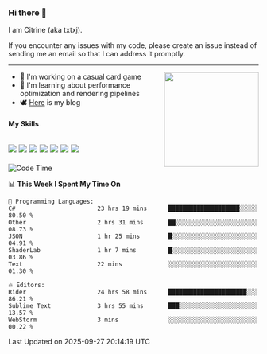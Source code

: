 ### Hi there 👋

I am Citrine (aka txtxj).

If you encounter any issues with my code, please create an issue instead of sending me an email so that I can address it promptly.

---

<img align="right" height="190" src="http://github-profile-summary-cards.vercel.app/api/cards/stats?username=txtxj&theme=vue">

- 🌱 I'm working on a casual card game
- 📖 I'm learning about performance optimization and rendering pipelines
- 🕊️ [Here](https://txtxj.top) is my blog

#### My Skills

![](https://img.shields.io/badge/Unity-000000?logo=unity&logoColor=fff)
![](https://img.shields.io/badge/C%23-239120?logo=csharp&logoColor=fff)
![](https://img.shields.io/badge/Python-3e74a2?logo=python&logoColor=fff)
![](https://img.shields.io/badge/C++-65318e?logo=cplusplus&logoColor=fff)
![](https://img.shields.io/badge/Vue-4FC08D?logo=vuedotjs&logoColor=fff)
![](https://img.shields.io/badge/Blender-f5792a?logo=blender&logoColor=fff)
![](https://img.shields.io/badge/MS%20SQL-cc2927?logo=microsoftsqlserver&logoColor=fff)
---

<!--START_SECTION:waka-->
![Code Time](http://img.shields.io/badge/Code%20Time-3%2C420%20hrs%2056%20mins-blue)

📊 **This Week I Spent My Time On** 

```text
💬 Programming Languages: 
C#                       23 hrs 19 mins      ████████████████████░░░░░   80.50 % 
Other                    2 hrs 31 mins       ██░░░░░░░░░░░░░░░░░░░░░░░   08.73 % 
JSON                     1 hr 25 mins        █░░░░░░░░░░░░░░░░░░░░░░░░   04.91 % 
ShaderLab                1 hr 7 mins         █░░░░░░░░░░░░░░░░░░░░░░░░   03.86 % 
Text                     22 mins             ░░░░░░░░░░░░░░░░░░░░░░░░░   01.30 % 

🔥 Editors: 
Rider                    24 hrs 58 mins      ██████████████████████░░░   86.21 % 
Sublime Text             3 hrs 55 mins       ███░░░░░░░░░░░░░░░░░░░░░░   13.57 % 
WebStorm                 3 mins              ░░░░░░░░░░░░░░░░░░░░░░░░░   00.22 % 
```


 Last Updated on 2025-09-27 20:14:19 UTC
<!--END_SECTION:waka-->
